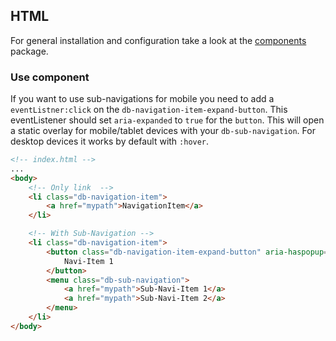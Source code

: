 <!--
SPDX-FileCopyrightText: 2025 DB Systel GmbH

SPDX-License-Identifier: Apache-2.0
-->

## HTML

For general installation and configuration take a look at the [components](https://www.npmjs.com/package/@db-ui/components) package.

### Use component

If you want to use sub-navigations for mobile you need to add a `eventListner:click` on the `db-navigation-item-expand-button`. This eventListener should set `aria-expanded` to `true` for the `button`. This will open a static overlay for mobile/tablet devices with your `db-sub-navigation`. For desktop devices it works by default with `:hover`.

```html index.html
<!-- index.html -->
...
<body>
	<!-- Only link	-->
	<li class="db-navigation-item">
		<a href="mypath">NavigationItem</a>
	</li>

	<!-- With Sub-Navigation -->
	<li class="db-navigation-item">
		<button class="db-navigation-item-expand-button" aria-haspopup="true">
			Navi-Item 1
		</button>
		<menu class="db-sub-navigation">
			<a href="mypath">Sub-Navi-Item 1</a>
			<a href="mypath">Sub-Navi-Item 2</a>
		</menu>
	</li>
</body>
```
